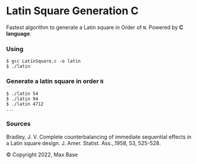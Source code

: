 # Latin Square Generation C

Fastest algorithm to generate a Latin square in Order of `N`. Powered by **C language**.

### Using

```
$ gcc LatinSquare.c -o latin
$ ./latin
```

### Generate a latin square in order `N`

```
$ ./latin 54
$ ./latin 94
$ ./latin 4712
...
```

### Sources

Bradley, J. V. Complete counterbalancing of immediate sequential effects in a Latin square design. J. Amer. Statist. Ass.,.1958, 53, 525-528.

© Copyright 2022, Max Base
